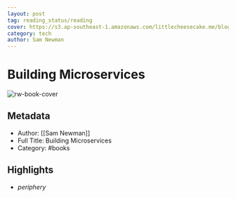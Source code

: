 ```yaml
---
layout: post
tag: reading_status/reading
cover: https://s3.ap-southeast-1.amazonaws.com/littlecheesecake.me/blog-post/books/Building_Microservices.jpg
category: tech
author: Sam Newman
---
```

# Building Microservices

![rw-book-cover](https://m.media-amazon.com/images/I/81dmHMoJDjL._SY160.jpg)

## Metadata
- Author: [[Sam Newman]]
- Full Title: Building Microservices
- Category: #books

## Highlights
 - *periphery*

